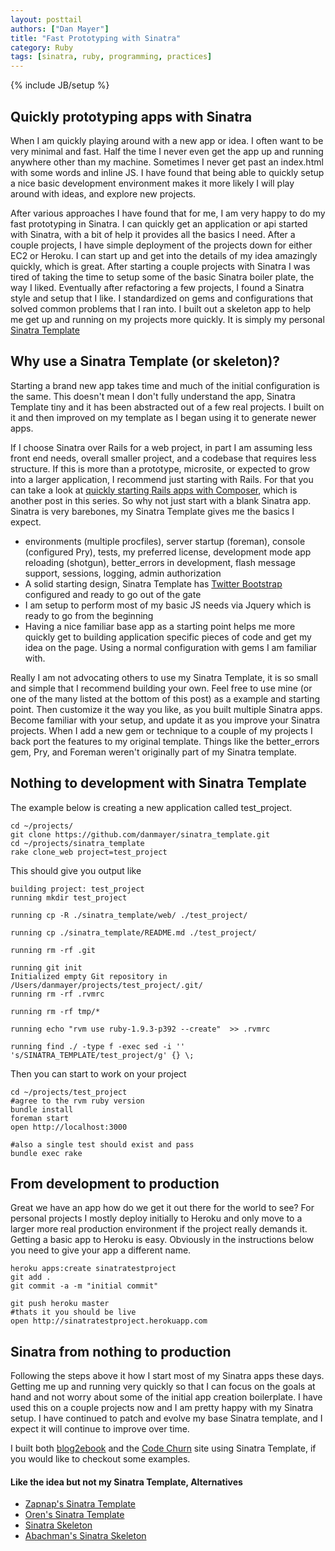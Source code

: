 ```yaml
---
layout: posttail
authors: ["Dan Mayer"]
title: "Fast Prototyping with Sinatra"
category: Ruby
tags: [sinatra, ruby, programming, practices]
---
```

{% include JB/setup %}

## Quickly prototyping apps with Sinatra

When I am quickly playing around with a new app or idea. I often want to be very minimal and fast. Half the time I never even get the app up and running anywhere other than my machine. Sometimes I never get past an index.html with some <!--more--> words and inline JS. I have found that being able to quickly setup a nice basic development environment makes it more likely I will play around with ideas, and explore new projects.

After various approaches I have found that for me, I am very happy to do my fast prototyping in Sinatra. I can quickly get an application or api started with Sinatra, with a  bit of help it provides all the basics I need. After a couple projects, I have simple deployment of the projects down for either EC2 or Heroku. I can start up and get into the details of my idea amazingly quickly, which is great. After starting a couple projects with Sinatra I was tired of taking the time to setup some of the basic Sinatra boiler plate, the way I liked. Eventually after refactoring a few projects, I found a Sinatra style and setup that I like. I standardized on gems and configurations that solved common problems that I ran into. I built out a skeleton app to help me get up and running on my projects more quickly. It is simply my personal [Sinatra Template](https://github.com/danmayer/sinatra_template)

## Why use a Sinatra Template (or skeleton)?

Starting a brand new app takes time and much of the initial configuration is the same. This doesn't mean I don't fully understand the app, Sinatra Template tiny and it has been abstracted out of a few real projects. I built on it and then improved on my template as I began using it to generate newer apps.

If I choose Sinatra over Rails for a web project, in part I am assuming less front end needs, overall smaller project, and a codebase that requires less structure. If this is more than a prototype, microsite, or expected to grow into a larger application, I recommend just starting with Rails. For that you can take a look at [quickly starting Rails apps with Composer](http://mayerdan.com/ruby/2013/05/27/fast-start-rails-with-composer/), which is another post in this series. So why not just start with a blank Sinatra app. Sinatra is very barebones, my Sinatra Template gives me the basics I expect.

*  environments (multiple procfiles), server startup (foreman), console (configured Pry), tests, my preferred license, development mode app reloading (shotgun), better_errors in development, flash message support, sessions, logging, admin authorization
* A solid starting design, Sinatra Template has [Twitter Bootstrap](http://twitter.github.io/bootstrap/) configured and ready to go out of the gate
* I am setup to perform most of my basic JS needs via Jquery which is ready to go from the beginning
* Having a nice familiar base app as a starting point helps me more quickly get to building application specific pieces of code and get my idea on the page. Using a normal configuration with gems I am familiar with.

Really I am not advocating others to use my Sinatra Template, it is so small and simple that I recommend building your own. Feel free to use mine (or one of the many listed at the bottom of this post) as a example and starting point. Then customize it the way you like, as you built multiple Sinatra apps. Become familiar with your setup, and update it as you improve your Sinatra projects. When I add a new gem or technique to a couple of my projects I back port the features to my original template. Things like the better_errors gem, Pry, and Foreman weren't originally part of my Sinatra template.

## Nothing to development with Sinatra Template

The example below is creating a new application called test_project.

    cd ~/projects/
    git clone https://github.com/danmayer/sinatra_template.git
    cd ~/projects/sinatra_template
    rake clone_web project=test_project

This should give you output like

    building project: test_project
    running mkdir test_project
    
    running cp -R ./sinatra_template/web/ ./test_project/
    
    running cp ./sinatra_template/README.md ./test_project/

    running rm -rf .git

    running git init
    Initialized empty Git repository in /Users/danmayer/projects/test_project/.git/
    running rm -rf .rvmrc
    
    running rm -rf tmp/*
    
    running echo "rvm use ruby-1.9.3-p392 --create"  >> .rvmrc
    
    running find ./ -type f -exec sed -i '' 's/SINATRA_TEMPLATE/test_project/g' {} \;

Then you can start to work on your project

    cd ~/projects/test_project
    #agree to the rvm ruby version
    bundle install
    foreman start
    open http://localhost:3000
    
    #also a single test should exist and pass
    bundle exec rake
    
## From development to production

Great we have an app how do we get it out there for the world to see? For personal projects I mostly deploy initially to Heroku and only move to a larger more real production environment if the project really demands it. Getting a basic app to Heroku is easy. Obviously in the instructions below you need to give your app a different name.

    heroku apps:create sinatratestproject
    git add .
    git commit -a -m "initial commit"
    
    git push heroku master
    #thats it you should be live
    open http://sinatratestproject.herokuapp.com
     
## Sinatra from nothing to production

Following the steps above it how I start most of my Sinatra apps these days. Getting me up and running very quickly so that I can focus on the goals at hand and not worry about some of the initial app creation boilerplate. I have used this on a couple projects now and I am pretty happy with my Sinatra setup. I have continued to patch and evolve my base Sinatra template, and I expect it will continue to improve over time.

I built both [blog2ebook](http://blog2ebook.picoappz.com/) and the [Code Churn](http://churn.picoappz.com/) site using Sinatra Template, if you would like to checkout some examples.

#### Like the idea but not my Sinatra Template, Alternatives

* [Zapnap's Sinatra Template](https://github.com/zapnap/sinatra-template)
* [Oren's Sinatra Template](https://github.com/oren/sinatra-template)
* [Sinatra Skeleton](http://blog.yannick.io/ruby/2012/07/28/sinatra-skeleton.html)
* [Abachman's Sinatra Skeleton](https://github.com/abachman/heroku-sinatra-skeleton)